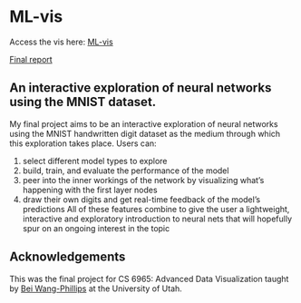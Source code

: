 # ML-vis


Access the vis here: [ML-vis](https://mkcyoung.github.io/ML-vis/)  
  
[Final report](https://github.com/mkcyoung/ML-vis/blob/master/Young_Final_Project_Report.pdf)

## An interactive exploration of neural networks using the MNIST dataset.
My final project aims to be an interactive exploration of neural networks using the MNIST handwritten digit dataset as the medium through which this exploration takes place. Users can: 
1. select different model types to explore
2. build, train, and evaluate the performance of the model
3. peer into the inner workings of the network by visualizing what’s happening with the first layer nodes
4. draw their own digits and get real-time feedback of the model’s predictions
All of these features combine to give the user a lightweight, interactive and exploratory introduction to neural nets that will hopefully spur on an ongoing interest in the topic

## Acknowledgements
This was the final project for CS 6965: Advanced Data Visualization taught by [Bei Wang-Phillips](http://www.sci.utah.edu/~beiwang/) at the University of Utah. 



